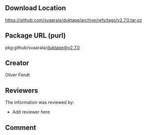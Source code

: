 ## Download Location

https://github.com/svaarala/duktape/archive/refs/tags/v2.7.0.tar.gz

## Package URL (purl)

pkg:github/svaarala/duktape@v2.7.0

## Creator

Oliver Fendt

## Reviewers

The information was reviewed by:

* Add reviewer here

## Comment

